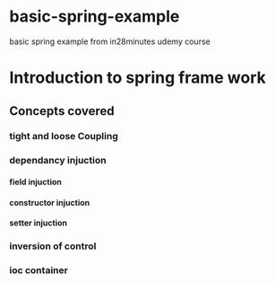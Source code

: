 # basic-spring-example
basic spring example from in28minutes udemy course

# Introduction to spring frame work 
## Concepts covered 
### tight and loose Coupling 
### dependancy injuction
#### field injuction
#### constructor injuction 
#### setter injuction
### inversion of control
### ioc container
